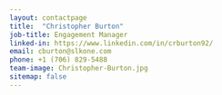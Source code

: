 ```yaml
---
layout: contactpage
title:  "Christopher Burton"
job-title: Engagement Manager
linked-in: https://www.linkedin.com/in/crburton92/
email: cburton@slkone.com
phone: +1 (706) 829-5488
team-image: Christopher-Burton.jpg
sitemap: false
---
```

